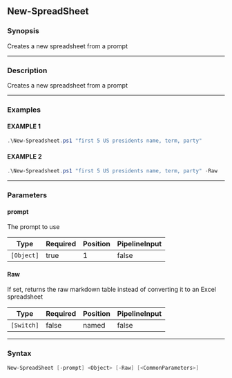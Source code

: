 New-SpreadSheet
---------------




### Synopsis
Creates a new spreadsheet from a prompt



---


### Description

Creates a new spreadsheet from a prompt



---


### Examples
#### EXAMPLE 1
```PowerShell
.\New-Spreadsheet.ps1 "first 5 US presidents name, term, party"
```

#### EXAMPLE 2
```PowerShell
.\New-Spreadsheet.ps1 "first 5 US presidents name, term, party" -Raw
```



---


### Parameters
#### **prompt**

The prompt to use






|Type      |Required|Position|PipelineInput|
|----------|--------|--------|-------------|
|`[Object]`|true    |1       |false        |



#### **Raw**

If set, returns the raw markdown table instead of converting it to an Excel spreadsheet






|Type      |Required|Position|PipelineInput|
|----------|--------|--------|-------------|
|`[Switch]`|false   |named   |false        |





---


### Syntax
```PowerShell
New-SpreadSheet [-prompt] <Object> [-Raw] [<CommonParameters>]
```
